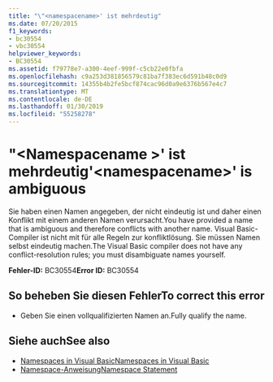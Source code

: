 ```yaml
---
title: "\"<namespacename>' ist mehrdeutig"
ms.date: 07/20/2015
f1_keywords:
- bc30554
- vbc30554
helpviewer_keywords:
- BC30554
ms.assetid: f79778e7-a300-4eef-999f-c5cb22e0fbfa
ms.openlocfilehash: c9a253d381856579c81ba7f383ec6d591b48c0d9
ms.sourcegitcommit: 14355b4b2fe5bcf874cac96d0a9e6376b567e4c7
ms.translationtype: MT
ms.contentlocale: de-DE
ms.lasthandoff: 01/30/2019
ms.locfileid: "55258278"
---
```

# <a name="namespacename-is-ambiguous"></a><span data-ttu-id="8e5dd-102">"\<Namespacename >' ist mehrdeutig</span><span class="sxs-lookup"><span data-stu-id="8e5dd-102">'\<namespacename>' is ambiguous</span></span>
<span data-ttu-id="8e5dd-103">Sie haben einen Namen angegeben, der nicht eindeutig ist und daher einen Konflikt mit einem anderen Namen verursacht.</span><span class="sxs-lookup"><span data-stu-id="8e5dd-103">You have provided a name that is ambiguous and therefore conflicts with another name.</span></span> <span data-ttu-id="8e5dd-104">Visual Basic-Compiler ist nicht mit für alle Regeln zur konfliktlösung. Sie müssen Namen selbst eindeutig machen.</span><span class="sxs-lookup"><span data-stu-id="8e5dd-104">The Visual Basic compiler does not have any conflict-resolution rules; you must disambiguate names yourself.</span></span>  
  
 <span data-ttu-id="8e5dd-105">**Fehler-ID:** BC30554</span><span class="sxs-lookup"><span data-stu-id="8e5dd-105">**Error ID:** BC30554</span></span>  
  
## <a name="to-correct-this-error"></a><span data-ttu-id="8e5dd-106">So beheben Sie diesen Fehler</span><span class="sxs-lookup"><span data-stu-id="8e5dd-106">To correct this error</span></span>  
  
-   <span data-ttu-id="8e5dd-107">Geben Sie einen vollqualifizierten Namen an.</span><span class="sxs-lookup"><span data-stu-id="8e5dd-107">Fully qualify the name.</span></span>  
  
## <a name="see-also"></a><span data-ttu-id="8e5dd-108">Siehe auch</span><span class="sxs-lookup"><span data-stu-id="8e5dd-108">See also</span></span>
- [<span data-ttu-id="8e5dd-109">Namespaces in Visual Basic</span><span class="sxs-lookup"><span data-stu-id="8e5dd-109">Namespaces in Visual Basic</span></span>](../../visual-basic/programming-guide/program-structure/namespaces.md)
- [<span data-ttu-id="8e5dd-110">Namespace-Anweisung</span><span class="sxs-lookup"><span data-stu-id="8e5dd-110">Namespace Statement</span></span>](../../visual-basic/language-reference/statements/namespace-statement.md)

